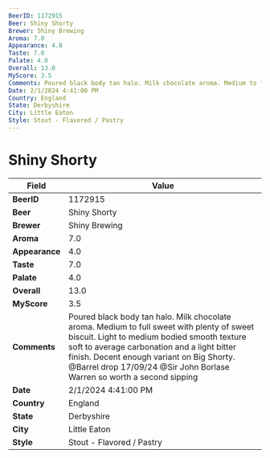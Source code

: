```yaml
---
BeerID: 1172915
Beer: Shiny Shorty
Brewer: Shiny Brewing
Aroma: 7.0
Appearance: 4.0
Taste: 7.0
Palate: 4.0
Overall: 13.0
MyScore: 3.5
Comments: Poured black body tan halo. Milk chocolate aroma. Medium to full sweet with plenty of sweet biscuit. Light to medium bodied smooth texture soft to average carbonation and a light bitter finish. Decent enough variant on Big Shorty. @Barrel drop 17/09/24 @Sir John Borlase Warren so worth a second sipping
Date: 2/1/2024 4:41:00 PM
Country: England
State: Derbyshire
City: Little Eaton
Style: Stout - Flavored / Pastry
---
```


# Shiny Shorty

| Field         | Value |
|---------------|-------|
| **BeerID** | 1172915 |
| **Beer** | Shiny Shorty |
| **Brewer** | Shiny Brewing |
| **Aroma** | 7.0 |
| **Appearance** | 4.0 |
| **Taste** | 7.0 |
| **Palate** | 4.0 |
| **Overall** | 13.0 |
| **MyScore** | 3.5 |
| **Comments** | Poured black body tan halo. Milk chocolate aroma. Medium to full sweet with plenty of sweet biscuit. Light to medium bodied smooth texture soft to average carbonation and a light bitter finish. Decent enough variant on Big Shorty. @Barrel drop 17/09/24 @Sir John Borlase Warren so worth a second sipping  |
| **Date** | 2/1/2024 4:41:00 PM |
| **Country** | England |
| **State** | Derbyshire |
| **City** | Little Eaton |
| **Style** | Stout - Flavored / Pastry |
